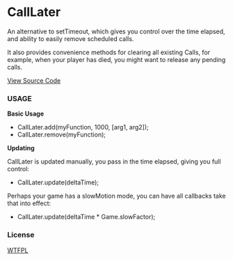 [license]: https://github.com/treefortress/CallLater/raw/master/license.txt
[SRC]: https://github.com/treefortress/CallLater/blob/master/treefortress/utils/CallLater.as

CallLater
=========

An alternative to setTimeout, which gives you control over the time elapsed, and ability to easily remove scheduled calls. 

It also provides convenience methods for clearing all existing Calls, for example, when your player has died, you might want to release any pending calls.

[View Source Code][SRC]

### USAGE

**Basic Usage**
* CallLater.add(myFunction, 1000, [arg1, arg2]);
* CallLater.remove(myFunction);

**Updating** 

CallLater is updated manually, you pass in the time elapsed, giving you full control:
* CallLater.update(deltaTime);

Perhaps your game has a slowMotion mode, you can have all callbacks take that into effect:
* CallLater.update(deltaTime * Game.slowFactor);

### License
[WTFPL][license]